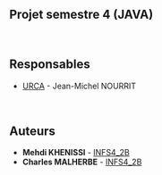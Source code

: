 ##  Projet semestre 4 (JAVA)
&emsp;

## Responsables

* [URCA](mailto:jean-michel.nourrit@univ-reims.fr) - Jean-Michel NOURRIT

&emsp;

## Auteurs

* **Mehdi KHENISSI** - [INFS4_2B](mailto:mhedi.khenissi@etudiant.univ-reims.fr)
* **Charles MALHERBE** - [INFS4_2B](mailto:charles.malherbe@etudiant.univ-reims.fr)

